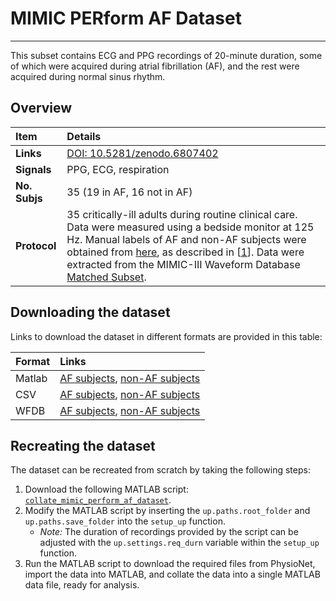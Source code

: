 # MIMIC PERform AF Dataset

---

This subset contains ECG and PPG recordings of 20-minute duration, some of which were acquired during atrial fibrillation (AF), and the rest were acquired during normal sinus rhythm.

## Overview

 Item | Details 
 :--- | :--- 
 **Links** | [DOI: 10.5281/zenodo.6807402](https://doi.org/10.5281/zenodo.6807402)
 **Signals** | PPG, ECG, respiration
 **No. Subjs** | 35 (19 in AF, 16 not in AF)
 **Protocol** | 35 critically-ill adults during routine clinical care. Data were measured using a bedside monitor at 125 Hz. Manual labels of AF and non-AF subjects were obtained from [here](https://doi.org/10.6084/m9.figshare.12149091.v1), as described in [[1](https://doi.org/10.1109/ACCESS.2019.2926199)]. Data were extracted from the MIMIC-III Waveform Database [Matched Subset](https://physionet.org/content/mimic3wdb-matched/1.0/).
 
## Downloading the dataset

Links to download the dataset in different formats are provided in this table:
 
Format | Links 
:--- | :--- 
Matlab | [AF subjects](https://zenodo.org/record/6807403/files/mimic_perform_af_data.mat?download=1), [non-AF subjects](https://zenodo.org/record/6807403/files/mimic_perform_non_af_data.mat?download=1)
CSV | [AF subjects](https://zenodo.org/record/6807403/files/mimic_perform_af_csv.zip?download=1), [non-AF subjects](https://zenodo.org/record/6807403/files/mimic_perform_non_af_csv.zip?download=1)
WFDB | [AF subjects](https://zenodo.org/record/6807403/files/mimic_perform_af_wfdb.zip?download=1), [non-AF subjects](https://zenodo.org/record/6807403/files/mimic_perform_non_af_wfdb.zip?download=1)

## Recreating the dataset

The dataset can be recreated from scratch by taking the following steps:

1. Download the following MATLAB script: [`collate_mimic_perform_af_dataset`](https://ppg-beats.readthedocs.io/en/latest/functions/collate_mimic_perform_af_dataset/).
2. Modify the MATLAB script by inserting the `up.paths.root_folder` and `up.paths.save_folder` into the `setup_up` function.
   - _Note:_ The duration of recordings provided by the script can be adjusted with the `up.settings.req_durn` variable within the `setup_up` function.
3. Run the MATLAB script to download the required files from PhysioNet, import the data into MATLAB, and collate the data into a single MATLAB data file, ready for analysis.
 
